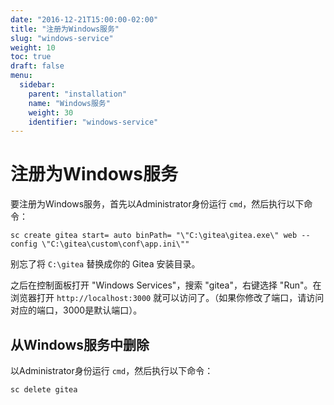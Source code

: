 ```yaml
---
date: "2016-12-21T15:00:00-02:00"
title: "注册为Windows服务"
slug: "windows-service"
weight: 10
toc: true
draft: false
menu:
  sidebar:
    parent: "installation"
    name: "Windows服务"
    weight: 30
    identifier: "windows-service"
---
```


# 注册为Windows服务

要注册为Windows服务，首先以Administrator身份运行 `cmd`，然后执行以下命令：

```
sc create gitea start= auto binPath= "\"C:\gitea\gitea.exe\" web --config \"C:\gitea\custom\conf\app.ini\""
```

别忘了将 `C:\gitea` 替换成你的 Gitea 安装目录。

之后在控制面板打开 "Windows Services"，搜索 "gitea"，右键选择 "Run"。在浏览器打开 `http://localhost:3000` 就可以访问了。（如果你修改了端口，请访问对应的端口，3000是默认端口）。

## 从Windows服务中删除

以Administrator身份运行 `cmd`，然后执行以下命令：

```
sc delete gitea
```
